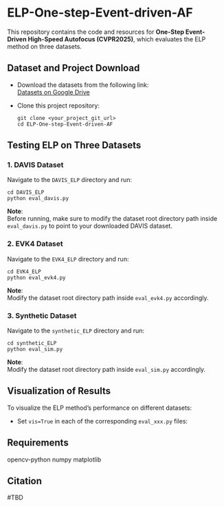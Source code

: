 
# ELP-One-step-Event-driven-AF

This repository contains the code and resources for **One-Step Event-Driven High-Speed Autofocus (CVPR2025)**, which evaluates the ELP method on three datasets.

## Dataset and Project Download

- Download the datasets from the following link:  
  [Datasets on Google Drive](https://drive.google.com/drive/folders/1YGF8_uVfmoGnSHJ6QYEECnYdhSWOQl5b?usp=sharing)

- Clone this project repository:
  ```
  git clone <your_project_git_url>
  cd ELP-One-step-Event-driven-AF
  ```


## Testing ELP on Three Datasets

### 1. DAVIS Dataset
Navigate to the `DAVIS_ELP` directory and run:
```
cd DAVIS_ELP
python eval_davis.py
```
**Note**:  
Before running, make sure to modify the dataset root directory path inside `eval_davis.py` to point to your downloaded DAVIS dataset.

### 2. EVK4 Dataset
Navigate to the `EVK4_ELP` directory and run:
```
cd EVK4_ELP
python eval_evk4.py
```
**Note**:  
Modify the dataset root directory path inside `eval_evk4.py` accordingly.

### 3. Synthetic Dataset
Navigate to the `synthetic_ELP` directory and run:
```
cd synthetic_ELP
python eval_sim.py
```
**Note**:  
Modify the dataset root directory path inside `eval_sim.py` accordingly.


## Visualization of Results

To visualize the ELP method’s performance on different datasets:

- Set `vis=True` in each of the corresponding `eval_xxx.py` files:

## Requirements
opencv-python
numpy
matplotlib

## Citation
#TBD
